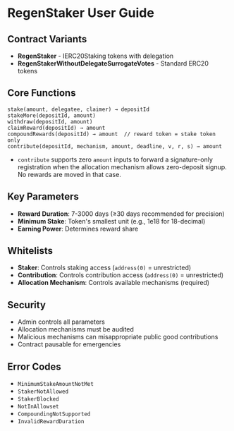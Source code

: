 # RegenStaker User Guide

## Contract Variants

- **RegenStaker** - IERC20Staking tokens with delegation
- **RegenStakerWithoutDelegateSurrogateVotes** - Standard ERC20 tokens

## Core Functions

```solidity
stake(amount, delegatee, claimer) → depositId
stakeMore(depositId, amount)
withdraw(depositId, amount)
claimReward(depositId) → amount
compoundRewards(depositId) → amount  // reward token = stake token only
contribute(depositId, mechanism, amount, deadline, v, r, s) → amount
```

- `contribute` supports zero `amount` inputs to forward a signature-only registration when the allocation mechanism allows zero-deposit signup. No rewards are moved in that case.

## Key Parameters

- **Reward Duration**: 7-3000 days (≥30 days recommended for precision)
- **Minimum Stake**: Token's smallest unit (e.g., 1e18 for 18-decimal)
- **Earning Power**: Determines reward share

## Whitelists

- **Staker**: Controls staking access (`address(0)` = unrestricted)
- **Contribution**: Controls contribution access (`address(0)` = unrestricted)
- **Allocation Mechanism**: Controls available mechanisms (required)

## Security

- Admin controls all parameters
- Allocation mechanisms must be audited
- Malicious mechanisms can misappropriate public good contributions
- Contract pausable for emergencies

## Error Codes

- `MinimumStakeAmountNotMet`
- `StakerNotAllowed`
- `StakerBlocked`
- `NotInAllowset`
- `CompoundingNotSupported`
- `InvalidRewardDuration`
